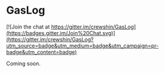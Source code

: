 # GasLog

[![Join the chat at https://gitter.im/crewshin/GasLog](https://badges.gitter.im/Join%20Chat.svg)](https://gitter.im/crewshin/GasLog?utm_source=badge&utm_medium=badge&utm_campaign=pr-badge&utm_content=badge)

Coming soon.
